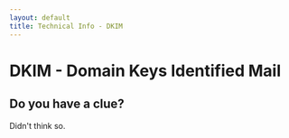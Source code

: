 ```yaml
---
layout: default
title: Technical Info - DKIM
---
```

# DKIM - Domain Keys Identified Mail

## Do you have a clue?

Didn't think so.